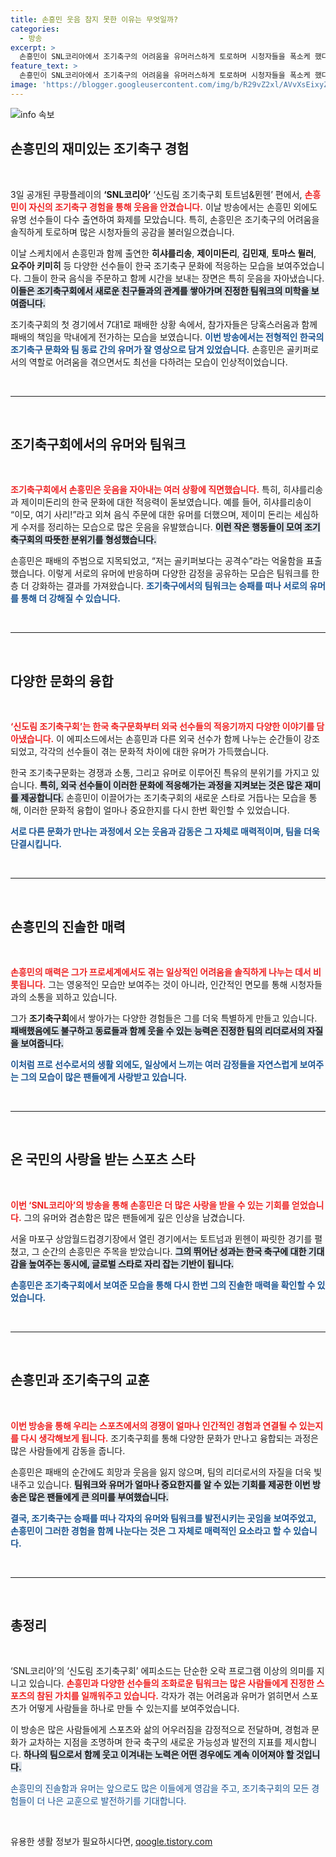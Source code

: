 ```yaml
---
title: 손흥민 웃음 참지 못한 이유는 무엇일까?
categories:
  - 방송
excerpt: >
  손흥민이 SNL코리아에서 조기축구의 어려움을 유머러스하게 토로하며 시청자들을 폭소케 했다. 히샤를리송과 제이미돈리의 한국 문화 적응기도 빛난 이번 편은 패배의 아쉬움 속에서도 웃음을 자아냈다!
feature_text: >
  손흥민이 SNL코리아에서 조기축구의 어려움을 유머러스하게 토로하며 시청자들을 폭소케 했다. 히샤를리송과 제이미돈리의 한국 문화 적응기도 빛난 이번 편은 패배의 아쉬움 속에서도 웃음을 자아냈다!
image: 'https://blogger.googleusercontent.com/img/b/R29vZ2xl/AVvXsEixyZcFfHzMRdzZMjFBmAUKJYCLCGyLL1o632UiGVXcaFdKo_bkvkuCioo0uUKlGfBVcT3P84aROyZIXSBEx3Aw5nCQ3pTgDom1WDC4m8eifvWiAmWEEVb4x6G_l8C0QH225ldMjyaFvpxGEBGNO37VmDTDMHGhJPq73UglMfDca1-0aw/s1600/blogspot.png'
---
```


<p><img src="https://blogger.googleusercontent.com/img/b/R29vZ2xl/AVvXsEixyZcFfHzMRdzZMjFBmAUKJYCLCGyLL1o632UiGVXcaFdKo_bkvkuCioo0uUKlGfBVcT3P84aROyZIXSBEx3Aw5nCQ3pTgDom1WDC4m8eifvWiAmWEEVb4x6G_l8C0QH225ldMjyaFvpxGEBGNO37VmDTDMHGhJPq73UglMfDca1-0aw/s1600/blogspot.png" alt="info 속보" /></p>

<h2 data-ke-size="size26">손흥민의 재미있는 조기축구 경험</h2>

<p data-ke-size="size16">&nbsp;</p> 

<p data-ke-size="size16">3일 공개된 쿠팡플레이의 <b>‘SNL코리아’</b> ‘신도림 조기축구회 토트넘&뮌헨’ 편에서, <b><span style="color: #ee2323;">손흥민이 자신의 조기축구 경험을 통해 웃음을 안겼습니다.</span></b> 이날 방송에서는 손흥민 외에도 유명 선수들이 다수 출연하여 화제를 모았습니다. 특히, 손흥민은 조기축구의 어려움을 솔직하게 토로하며 많은 시청자들의 공감을 불러일으켰습니다. </p>

<p data-ke-size="size16">이날 스케치에서 손흥민과 함께 출연한 <b>히샤를리송</b>, <b>제이미돈리</b>, <b>김민재</b>, <b>토마스 뮐러</b>, <b>요주아 키미히</b> 등 다양한 선수들이 한국 조기축구 문화에 적응하는 모습을 보여주었습니다. 그들이 한국 음식을 주문하고 함께 시간을 보내는 장면은 특히 웃음을 자아냈습니다. <b><span style="background-color: #21538527;">이들은 조기축구회에서 새로운 친구들과의 관계를 쌓아가며 진정한 팀워크의 미학을 보여줍니다.</span></b> </p>

<p data-ke-size="size16">조기축구회의 첫 경기에서 7대1로 패배한 상황 속에서, 참가자들은 당혹스러움과 함께 패배의 책임을 막내에게 전가하는 모습을 보였습니다. <b><span style="color: #1a5490;">이번 방송에서는 전형적인 한국의 조기축구 문화와 팀 동료 간의 유머가 잘 영상으로 담겨 있었습니다.</span></b> 손흥민은 골키퍼로서의 역할로 어려움을 겪으면서도 최선을 다하려는 모습이 인상적이었습니다. </p>

<p data-ke-size="size16">&nbsp;</p> 

<hr>

<p data-ke-size="size16">&nbsp;</p> 

<h2 data-ke-size="size26">조기축구회에서의 유머와 팀워크</h2>

<p data-ke-size="size16">&nbsp;</p>

<p data-ke-size="size16"><b><span style="color: #ee2323;">조기축구회에서 손흥민은 웃음을 자아내는 여러 상황에 직면했습니다.</span></b> 특히, 히샤를리송과 제이미돈리의 한국 문화에 대한 적응력이 돋보였습니다. 예를 들어, 히샤를리송이 “이모, 여기 사리!”라고 외쳐 음식 주문에 대한 유머를 더했으며, 제이미 돈리는 세심하게 수저를 정리하는 모습으로 많은 웃음을 유발했습니다. <b><span style="background-color: #21538527;">이런 작은 행동들이 모여 조기축구회의 따뜻한 분위기를 형성했습니다.</span></b> </p>

<p data-ke-size="size16">손흥민은 패배의 주범으로 지목되었고, “저는 골키퍼보다는 공격수”라는 억울함을 표출했습니다. 이렇게 서로의 유머에 반응하며 다양한 감정을 공유하는 모습은 팀워크를 한층 더 강화하는 결과를 가져왔습니다. <b><span style="color: #1a5490;">조기축구에서의 팀워크는 승패를 떠나 서로의 유머를 통해 더 강해질 수 있습니다.</span></b> </p>

<p data-ke-size="size16">&nbsp;</p> 

<hr>

<p data-ke-size="size16">&nbsp;</p> 

<h2 data-ke-size="size26">다양한 문화의 융합</h2>

<p data-ke-size="size16">&nbsp;</p>

<p data-ke-size="size16"><b><span style="color: #ee2323;">‘신도림 조기축구회’는 한국 축구문화부터 외국 선수들의 적응기까지 다양한 이야기를 담아냈습니다.</span></b> 이 에피소드에서는 손흥민과 다른 외국 선수가 함께 나누는 순간들이 강조되었고, 각각의 선수들이 겪는 문화적 차이에 대한 유머가 가득했습니다.</p>

<p data-ke-size="size16">한국 조기축구문화는 경쟁과 소통, 그리고 유머로 이루어진 특유의 분위기를 가지고 있습니다. <b><span style="background-color: #21538527;">특히, 외국 선수들이 이러한 문화에 적응해가는 과정을 지켜보는 것은 많은 재미를 제공합니다.</span></b> 손흥민이 이끌어가는 조기축구회의 새로운 스타로 거듭나는 모습을 통해, 이러한 문화적 융합이 얼마나 중요한지를 다시 한번 확인할 수 있었습니다. </p>

<p data-ke-size="size16"><b><span style="color: #1a5490;">서로 다른 문화가 만나는 과정에서 오는 웃음과 감동은 그 자체로 매력적이며, 팀을 더욱 단결시킵니다.</span></b> </p>

<p data-ke-size="size16">&nbsp;</p> 

<hr>

<p data-ke-size="size16">&nbsp;</p> 

<h2 data-ke-size="size26">손흥민의 진솔한 매력</h2>

<p data-ke-size="size16">&nbsp;</p>

<p data-ke-size="size16"><b><span style="color: #ee2323;">손흥민의 매력은 그가 프로세계에서도 겪는 일상적인 어려움을 솔직하게 나누는 데서 비롯됩니다.</span></b> 그는 영웅적인 모습만 보여주는 것이 아니라, 인간적인 면모를 통해 시청자들과의 소통을 꾀하고 있습니다. </p>

<p data-ke-size="size16">그가 <b>조기축구회</b>에서 쌓아가는 다양한 경험들은 그를 더욱 특별하게 만들고 있습니다. <b><span style="background-color: #21538527;">패배했음에도 불구하고 동료들과 함께 웃을 수 있는 능력은 진정한 팀의 리더로서의 자질을 보여줍니다.</span></b> </p>

<p data-ke-size="size16"><b><span style="color: #1a5490;">이처럼 프로 선수로서의 생활 외에도, 일상에서 느끼는 여러 감정들을 자연스럽게 보여주는 그의 모습이 많은 팬들에게 사랑받고 있습니다.</span></b> </p>

<p data-ke-size="size16">&nbsp;</p> 

<hr>

<p data-ke-size="size16">&nbsp;</p> 

<h2 data-ke-size="size26">온 국민의 사랑을 받는 스포츠 스타</h2>

<p data-ke-size="size16">&nbsp;</p>

<p data-ke-size="size16"><b><span style="color: #ee2323;">이번 ‘SNL코리아’의 방송을 통해 손흥민은 더 많은 사랑을 받을 수 있는 기회를 얻었습니다.</span></b> 그의 유머와 겸손함은 많은 팬들에게 깊은 인상을 남겼습니다. </p>

<p data-ke-size="size16">서울 마포구 상암월드컵경기장에서 열린 경기에서는 토트넘과 뮌헨이 짜릿한 경기를 펼쳤고, 그 순간의 손흥민은 주목을 받았습니다. <b><span style="background-color: #21538527;">그의 뛰어난 성과는 한국 축구에 대한 기대감을 높여주는 동시에, 글로벌 스타로 자리 잡는 기반이 됩니다.</span></b></p>

<p data-ke-size="size16"><b><span style="color: #1a5490;">손흥민은 조기축구회에서 보여준 모습을 통해 다시 한번 그의 진솔한 매력을 확인할 수 있었습니다.</span></b>  </p>

<p data-ke-size="size16">&nbsp;</p> 

<hr>

<p data-ke-size="size16">&nbsp;</p> 

<h2 data-ke-size="size26">손흥민과 조기축구의 교훈</h2>

<p data-ke-size="size16">&nbsp;</p>

<p data-ke-size="size16"><b><span style="color: #ee2323;">이번 방송을 통해 우리는 스포츠에서의 경쟁이 얼마나 인간적인 경험과 연결될 수 있는지를 다시 생각해보게 됩니다.</span></b> 조기축구회를 통해 다양한 문화가 만나고 융합되는 과정은 많은 사람들에게 감동을 줍니다.</p>

<p data-ke-size="size16">손흥민은 패배의 순간에도 희망과 웃음을 잃지 않으며, 팀의 리더로서의 자질을 더욱 빛내주고 있습니다. <b><span style="background-color: #21538527;">팀워크와 유머가 얼마나 중요한지를 알 수 있는 기회를 제공한 이번 방송은 많은 팬들에게 큰 의미를 부여했습니다.</span></b> </p>

<p data-ke-size="size16"><b><span style="color: #1a5490;">결국, 조기축구는 승패를 떠나 각자의 유머와 팀워크를 발전시키는 곳임을 보여주었고, 손흥민이 그러한 경험을 함께 나눈다는 것은 그 자체로 매력적인 요소라고 할 수 있습니다.</span></b> </p>

<p data-ke-size="size16">&nbsp;</p> 

<hr>

<p data-ke-size="size16">&nbsp;</p> 

<h2 data-ke-size="size26">총정리</h2>

<p data-ke-size="size16">&nbsp;</p>

<p data-ke-size="size16">‘SNL코리아’의 ‘신도림 조기축구회’ 에피소드는 단순한 오락 프로그램 이상의 의미를 지니고 있습니다. <b><span style="color: #ee2323;">손흥민과 다양한 선수들의 조화로운 팀워크는 많은 사람들에게 진정한 스포츠의 참된 가치를 일깨워주고 있습니다.</span></b> 각자가 겪는 어려움과 유머가 얽히면서 스포츠가 어떻게 사람들을 하나로 만들 수 있는지를 보여주었습니다. </p>

<p data-ke-size="size16">이 방송은 많은 사람들에게 스포츠와 삶의 어우러짐을 감정적으로 전달하며, 경험과 문화가 교차하는 지점을 조명하며 한국 축구의 새로운 가능성과 발전의 지표를 제시합니다. <b><span style="background-color: #21538527;">하나의 팀으로서 함께 웃고 이겨내는 노력은 어떤 경우에도 계속 이어져야 할 것입니다.</span></b> </p>

<p data-ke-size="size16"><span style="color: #1a5490;">손흥민의 진솔함과 유머는 앞으로도 많은 이들에게 영감을 주고, 조기축구회의 모든 경험들이 더 나은 교훈으로 발전하기를 기대합니다.</span></p> 

<p data-ke-size="size16">&nbsp;</p> 


유용한 생활 정보가 필요하시다면, <a href="https://qoogle.tistory.com" rel="dofollow">qoogle.tistory.com</a>


